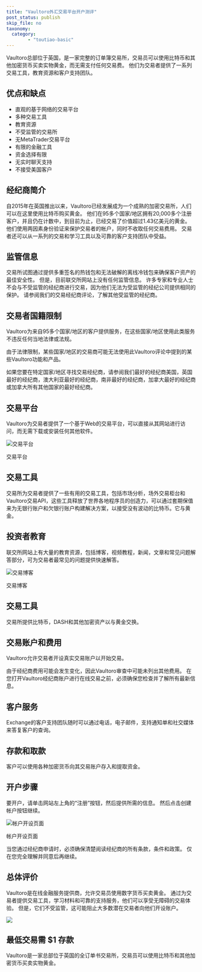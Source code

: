 ```yaml
---
title: "Vaultoro外汇交易平台开户测评"
post_status: publish
skip_file: no
taxonomy:
  category:
        - "toutiao-basic"
---
```


Vaultoro总部位于英国，是一家完整的订单簿交易所，交易员可以使用比特币和其他加密货币买卖实物黄金，而无需支付任何交易费。 他们为交易者提供了一系列交易工具，教育资源和客户支持团队。

## 优点和缺点

- 直观的基于网络的交易平台
- 多种交易工具
- 教育资源
- 不受监管的交易所
- 无MetaTrader交易平台
- 有限的金融工具
- 资金选择有限
- 无实时聊天支持
- 不接受美国客户

## 经纪商简介

自2015年在英国推出以来，Vaultoro已经发展成为一个成熟的加密交易所，人们可以在这里使用比特币购买黄金。 他们在95多个国家/地区拥有20,000多个注册客户，并且仍在计数中，到目前为止，已经交易了价值超过1.43亿美元的黄金。 他们使用两因素身份验证来保护交易者的帐户，同时不收取任何交易费用。 交易者还可以从一系列的交易和学习工具以及可靠的客户支持团队中受益。

## 监管信息

交易所试图通过提供多重签名的热钱包和无法破解的离线冷钱包来确保客户资产的最佳安全性。 但是，目前联交所网站上没有任何监管信息。 许多专家和专业人士不会与不受监管的经纪商进行交易，因为他们无法为受监管的经纪公司提供相同的保护。 请参阅我们的交易经纪商评论，了解其他受监管的经纪商。

## 交易者国籍限制

Vaultoro为来自95多个国家/地区的客户提供服务，在这些国家/地区使用此类服务​​不违反任何当地法律或法规。

由于法律限制，某些国家/地区的交易商可能无法使用此Vaultoro评论中提到的某些Vaultoro功能和产品。

如果您要在特定国家/地区寻找交易经纪商，请参阅我们最好的经纪商美国，英国最好的经纪商，澳大利亚最好的经纪商，南非最好的经纪商，加拿大最好的经纪商或加拿大所有其他国家的最好经纪商。

## 交易平台

Vaultoro为交易者提供了一个基于Web的交易平台，可以直接从其网站进行访问，而无需下载或安装任何其他软件。

![交易平台](https://cdn.fendou.la/funstoutiao/2020/11/Vaultoro-Review-Trading-Platform.png "交易平台")

交易平台

## 交易工具

交易所为交易者提供了一些有用的交易工具，包括市场分析，场外交易柜台和Vaultoro交易API，这些工具释放了世界各地程序员的创造力，可以通过套期保值来为无银行账户和欠银行账户构建解决方案，以接受没有波动的比特币。它与黄金。

## 投资者教育

联交所网站上有大量的教育资源，包括博客，视频教程，新闻，文章和常见问题解答部分，可为交易者最常见的问题提供快速解答。

![交易博客](https://cdn.fendou.la/funstoutiao/2020/11/Vaultoro-Review-Trading-Blog-1024x498.png "交易博客")

交易博客

## 交易工具

交易所提供比特币，DASH和其他加密资产以与黄金交换。

## 交易账户和费用

Vaultoro允许交易者开设真实交易账户以开始交易。

由于经纪商费用可能会发生变化，因此Vaultoro审查中可能未列出其他费用。 在您打开Vaultoro经纪商账户进行在线交易之前，必须确保您检查并了解所有最新信息。

## 客户服务

Exchange的客户支持团队随时可以通过电话，电子邮件，支持通知单和社交媒体来答复客户的查询。

## 存款和取款

客户可以使用各种加密货币向其交易账户存入和提取资金。

## 开户步骤

要开户，请单击网站左上角的“注册”按钮，然后提供所需的信息。 然后点击创建帐户按钮继续。

![帐户开设页面](https://cdn.fendou.la/funstoutiao/2020/11/Vaultoro-Review-Account-Opening-Page.jpg "帐户开设页面")

帐户开设页面

当您通过经纪商申请时，必须确保清楚阅读经纪商的所有条款，条件和政策。 仅在您完全理解并同意后再继续。

## 总体评价

Vaultoro是在线金融服务提供商，允许交易员使用数字货币买卖黄金。 通过为交易者提供交易工具，学习材料和可靠的支持服务，他们可以享受无障碍的交易体验。 但是，它们不受监管，这可能阻止大多数潜在交易者向他们开设账户。

![](https://cdn.fendou.la/funstoutiao/2020/11/Vaultoro-Logo.png)

## 最低交易需 $1 存款

Vaultoro是一家总部位于英国的全订单书交易所，交易员可以使用比特币和其他加密货币买卖实物黄金。
